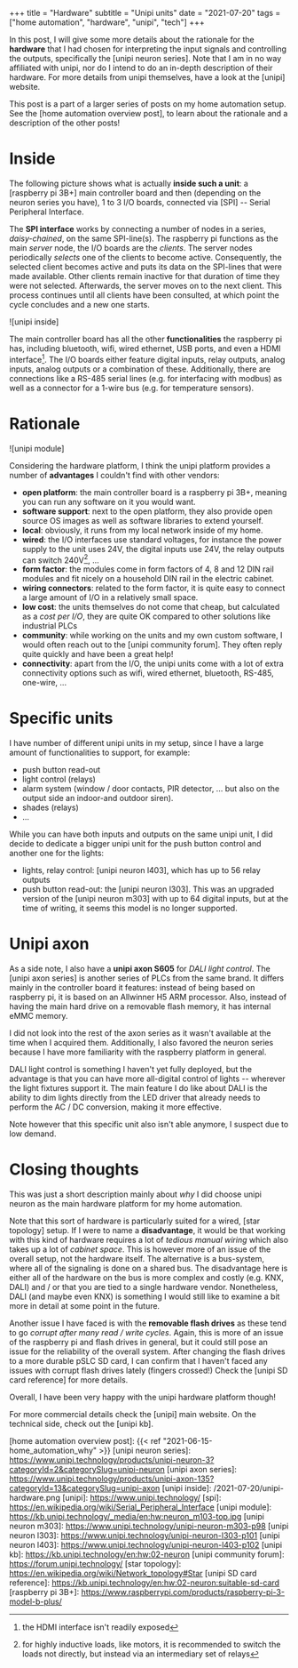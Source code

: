 +++
title = "Hardware"
subtitle = "Unipi units"
date = "2021-07-20"
tags = ["home automation", "hardware", "unipi", "tech"]
+++

In this post, I will give some more details about the rationale for the **hardware** that I had chosen for interpreting the input signals and controlling the outputs, specifically the [unipi neuron series].
Note that I am in no way affiliated with unipi, nor do I intend to do an in-depth description of their hardware.
For more details from unipi themselves, have a look at the [unipi] website.

This post is a part of a larger series of posts on my home automation setup.
See the [home automation overview post], to learn about the rationale and a description of the other posts!

# Inside

The following picture shows what is actually **inside such a unit**: a [raspberry pi 3B+] main controller board and then (depending on the neuron series you have), 1 to 3 I/O boards, connected via [SPI] -- Serial Peripheral Interface.

The **SPI interface** works by connecting a number of nodes in a series, _daisy-chained_, on the same SPI-line(s).
The raspberry pi functions as the main _server_ node, the I/O boards are the _clients_.
The server nodes periodically _selects_ one of the clients to become active.
Consequently, the selected client becomes active and puts its data on the SPI-lines that were made available.
Other clients remain inactive for that duration of time they were not selected.
Afterwards, the server moves on to the next client.
This process continues until all clients have been consulted, at which point the cycle concludes and a new one starts.

![unipi inside]

The main controller board has all the other **functionalities** the raspberry pi has, including bluetooth, wifi, wired ethernet, USB ports, and even a HDMI interface[^1].
The I/O boards either feature digital inputs, relay outputs, analog inputs, analog outputs or a combination of these.
Additionally, there are connections like a RS-485 serial lines (e.g. for interfacing with modbus) as well as a connector for a 1-wire bus (e.g. for temperature sensors).

# Rationale

![unipi module]

Considering the hardware platform, I think the unipi platform provides a number of **advantages** I couldn't find with other vendors:

- **open platform**: the main controller board is a raspberry pi 3B+, meaning you can run any software on it you would want.
- **software support**: next to the open platform, they also provide open source OS images as well as software libraries to extend yourself.
- **local**: obviously, it runs from my local network inside of my home.
- **wired**: the I/O interfaces use standard voltages, for instance the power supply to the unit uses 24V, the digital inputs use 24V, the relay outputs can switch 240V[^2], ...
- **form factor**: the modules come in form factors of 4, 8 and 12 DIN rail modules and fit nicely on a household DIN rail in the electric cabinet.
- **wiring connectors**: related to the form factor, it is quite easy to connect a large amount of I/O in a relatively small space.
- **low cost**: the units themselves do not come that cheap, but calculated as a _cost per I/O_, they are quite OK compared to other solutions like industrial PLCs
- **community**: while working on the units and my own custom software, I would often reach out to the [unipi community forum]. They often reply quite quickly and have been a great help!
- **connectivity**: apart from the I/O, the unipi units come with a lot of extra connectivity options such as wifi, wired ethernet, bluetooth, RS-485, one-wire, ...

# Specific units

I have number of different unipi units in my setup, since I have a large amount of functionalities to support, for example:

- push button read-out
- light control (relays)
- alarm system (window / door contacts, PIR detector, ... but also on the output side an indoor-and outdoor siren).
- shades (relays)
- ...

While you can have both inputs and outputs on the same unipi unit, I did decide to dedicate a bigger unipi unit for the push button control and another one for the lights:

- lights, relay control: [unipi neuron l403], which has up to 56 relay outputs
- push button read-out: the [unipi neuron l303]. This was an upgraded version of the [unipi neuron m303] with up to 64 digital inputs, but at the time of writing, it seems this model is no longer supported.

# Unipi axon

As a side note, I also have a **unipi axon S605** for _DALI light control_.
The [unipi axon series] is another series of PLCs from the same brand.
It differs mainly in the controller board it features: instead of being based on raspberry pi, it is based on an Allwinner H5 ARM processor.
Also, instead of having the main hard drive on a removable flash memory, it has internal eMMC memory.

I did not look into the rest of the axon series as it wasn't available at the time when I acquired them.
Additionally, I also favored the neuron series because I have more familiarity with the raspberry platform in general.

DALI light control is something I haven't yet fully deployed, but the advantage is that you can have more all-digital control of lights -- wherever the light fixtures support it.
The main feature I do like about DALI is the ability to dim lights directly from the LED driver that already needs to perform the AC / DC conversion, making it more effective.

Note however that this specific unit also isn't able anymore, I suspect due to low demand.

# Closing thoughts

This was just a short description mainly about _why_ I did choose unipi neuron as the main hardware platform for my home automation.

Note that this sort of hardware is particularly suited for a wired, [star topology] setup.
If I were to name a **disadvantage**, it would be that working with this kind of hardware requires a lot of _tedious manual wiring_ which also takes up a lot of _cabinet space_.
This is however more of an issue of the overall setup, not the hardware itself.
The alternative is a bus-system, where all of the signaling is done on a shared bus.
The disadvantage here is either all of the hardware on the bus is more complex and costly (e.g. KNX, DALI) and / or that you are tied to a single hardware vendor.
Nonetheless, DALI (and maybe even KNX) is something I would still like to examine a bit more in detail at some point in the future.

Another issue I have faced is with the **removable flash drives** as these tend to go _corrupt after many read / write cycles_.
Again, this is more of an issue of the raspberry pi and flash drives in general, but it could still pose an issue for the reliability of the overall system.
After changing the flash drives to a more durable pSLC SD card, I can confirm that I haven't faced any issues with corrupt flash drives lately (fingers crossed!)
Check the [unipi SD card reference] for more details.

Overall, I have been very happy with the unipi hardware platform though!

For more commercial details check the [unipi] main website.
On the technical side, check out the [unipi kb].

[^1]: the HDMI interface isn't readily exposed
[^2]: for highly inductive loads, like motors, it is recommended to switch the loads not directly, but instead via an intermediary set of relays

[home automation overview post]: {{< ref "2021-06-15-home_automation_why" >}}
[unipi neuron series]: https://www.unipi.technology/products/unipi-neuron-3?categoryId=2&categorySlug=unipi-neuron
[unipi axon series]: https://www.unipi.technology/products/unipi-axon-135?categoryId=13&categorySlug=unipi-axon
[unipi inside]: /2021-07-20/unipi-hardware.png
[unipi]: https://www.unipi.technology/
[spi]: https://en.wikipedia.org/wiki/Serial_Peripheral_Interface
[unipi module]: https://kb.unipi.technology/_media/en:hw:neuron_m103-top.jpg
[unipi neuron m303]: https://www.unipi.technology/unipi-neuron-m303-p98
[unipi neuron l303]: https://www.unipi.technology/unipi-neuron-l303-p101
[unipi neuron l403]: https://www.unipi.technology/unipi-neuron-l403-p102
[unipi kb]: https://kb.unipi.technology/en:hw:02-neuron
[unipi community forum]: https://forum.unipi.technology/
[star topology]: https://en.wikipedia.org/wiki/Network_topology#Star
[unipi SD card reference]: https://kb.unipi.technology/en:hw:02-neuron:suitable-sd-card
[raspberry pi 3B+]: https://www.raspberrypi.com/products/raspberry-pi-3-model-b-plus/
